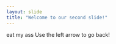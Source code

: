 ```yaml
---
layout: slide
title: "Welcome to our second slide!"
---
```

eat my ass
Use the left arrow to go back!
